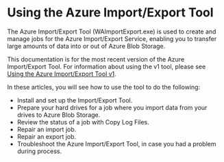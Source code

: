 <properties
    pageTitle="Using the Azure Import-Export Tool - v1 | Azure"
    description="Learn how to use the Import-Export tool to prepare hard drives for an import job, to repair an import job, or to repair an export job."
    author="muralikk"
    manager="syadav"
    editor="tysonn"
    services="storage"
    documentationcenter="" />
<tags
    ms.assetid="f77535bb-d577-438a-bdd3-e15a82e0c543"
    ms.service="storage"
    ms.workload="storage"
    ms.tgt_pltfrm="na"
    ms.devlang="na"
    ms.topic="article"
    ms.date="01/15/2017"
    wacn.date=""
    ms.author="muralikk" />

# Using the Azure Import/Export Tool 

The Azure Import/Export Tool (WAImportExport.exe) is used to create and manage jobs for the Azure Import/Export Service, enabling you to transfer large amounts of data into or out of Azure Blob Storage.

This documentation is for the most recent version of the Azure Import/Export Tool. For information about using the v1 tool, please see [Using the Azure Import/Export Tool v1](/documentation/articles/storage-import-export-tool-how-to-v1/).

In these articles, you will see how to use the tool to do the following:  

- Install and set up the Import/Export Tool.
- Prepare your hard drives for a job where you import data from your drives to Azure Blob Storage.
- Review the status of a job with Copy Log Files. 
- Repair an import job. 
- Repair an export job. 
- Troubleshoot the Azure Import/Export Tool, in case you had a problem during process. 
